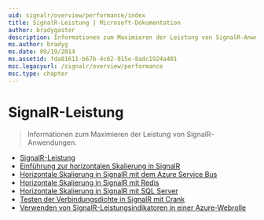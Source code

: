 ```yaml
---
uid: signalr/overview/performance/index
title: SignalR-Leistung | Microsoft-Dokumentation
author: bradygaster
description: Informationen zum Maximieren der Leistung von SignalR-Anwendungen.
ms.author: bradyg
ms.date: 09/19/2014
ms.assetid: fda81611-b67b-4c62-915e-8adc1924a401
msc.legacyurl: /signalr/overview/performance
msc.type: chapter
---
```

<a name="signalr-performance"></a>SignalR-Leistung
====================
> Informationen zum Maximieren der Leistung von SignalR-Anwendungen.


- [SignalR-Leistung](signalr-performance.md)
- [Einführung zur horizontalen Skalierung in SignalR](scaleout-in-signalr.md)
- [Horizontale Skalierung in SignalR mit dem Azure Service Bus](scaleout-with-windows-azure-service-bus.md)
- [Horizontale Skalierung in SignalR mit Redis](scaleout-with-redis.md)
- [Horizontale Skalierung in SignalR mit SQL Server](scaleout-with-sql-server.md)
- [Testen der Verbindungsdichte in SignalR mit Crank](signalr-connection-density-testing-with-crank.md)
- [Verwenden von SignalR-Leistungsindikatoren in einer Azure-Webrolle](using-signalr-performance-counters-in-an-azure-web-role.md)
